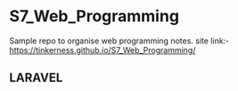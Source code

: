 # S7_Web_Programming
Sample repo to organise web programming notes.
site link:- https://tinkerness.github.io/S7_Web_Programming/

## LARAVEL

